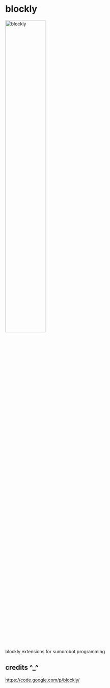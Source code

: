 blockly
=======

<img src="https://lh6.googleusercontent.com/-xXfCcqL_Zmk/VKbsCu-XyDI/AAAAAAAAJxU/chWyHsPw0JQ/w569-h287-no/blockly_sumorobot.png" alt="blockly" width="50%">

blockly extensions for sumorobot programming

credits ^_^
-----------
https://code.google.com/p/blockly/
